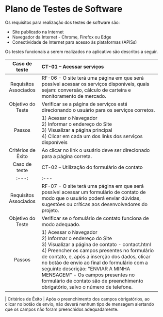 # Plano de Testes de Software

Os requisitos para realização dos testes de software são:
*	Site publicado na Internet
*	Navegador da Internet - Chrome, Firefox ou Edge
*	Conectividade de Internet para acesso às plataformas (APISs)

Os testes funcionais a serem realizados no aplicativo são descritos a seguir.

|     Caso de teste      | CT-01 – Acessar serviços                                                                                                                                                                                                                                                                                            |
|:----------------------:|:--------------------------------------------------------------------------------------------------------------------------------------------------------------------------------------------------------------------------------------------------------------------------------------------------------------------|
| Requisitos Associados	 | RF-06 - O site terá uma página em que será possível acessar os serviços disponíveis, quais sejam: conversão, cálculo de carteira e monitoramento de mercado.                                                                                                                                                        |
|   Objetivo do Teste    | 	Verificar se a página de serviços está direcionando o usuário para os serviços corretos.                                                                                                                                                                                                                           |
|        Passos	         | 1) Acessar o Navegador <br> 2) Informar o endereço do Site <br> 3) Visualizar a página principal <br> 4) Clicar em cada um dos links dos serviços disponíveis                                                                                                                                                       |
|   Critérios de Êxito   | 	Ao clicar no link o usuário deve ser direcionado para a página correta.                                                                                                                                                                                                                                            |
|     Caso de teste      | CT-02 – Utilização do formulário de contato                                                                                                                                                                                                                                                                         |
|         :---:          | :---                                                                                                                                                                                                                                                                                                                |
| Requisitos Associados	 | RF-07 - O site terá uma página em que será possível acessar um formulário de contato de modo que o usuário poderá enviar dúvidas, sugestões ou críticas aos desenvolvedores do projeto.                                                                                                                             |
|   Objetivo do Teste    | 	Verificar se  o fomulário de contato funciona de modo adequado.                                                                                                                                                                                                                                                    |
|        Passos	         | 1) Acessar o Navegador <br> 2) Informar o endereço do Site <br> 3) Visualizar a página de contato - contact.html <br> 4) Preencher os campos presentes no formulário de contato, e, após a inserção dos dados, clicar no botão de envio ao final do formulário com a seguinte descrição: "ENVIAR A MINHA MENSAGEM" - Os campos presentes no formulário de contato são de preenchimento obrigatório, salvo o número de telefone. |

| Critérios de Êxito |	Após o preenchimento dos campos obrigatórios, ao clicar no botão de envio, não deverá nenhum tipo de mensagem alertando que os campos não foram preenchidos adequadamente.





